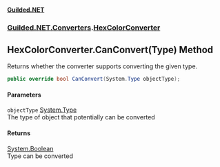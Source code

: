 
#### [Guilded.NET](Guilded_NET 'Guilded_NET')
### [Guilded.NET.Converters](Guilded_NET#Guilded_NET_Converters 'Guilded.NET.Converters').[HexColorConverter](HexColorConverter 'Guilded.NET.Converters.HexColorConverter')
## HexColorConverter.CanConvert(Type) Method
Returns whether the converter supports converting the given type.  
```csharp
public override bool CanConvert(System.Type objectType);
```

#### Parameters
<a name='Guilded_NET_Converters_HexColorConverter_CanConvert(System_Type)_objectType'></a>
`objectType` [System.Type](https://docs.microsoft.com/en-us/dotnet/api/System.Type 'System.Type')  
The type of object that potentially can be converted
  

#### Returns
[System.Boolean](https://docs.microsoft.com/en-us/dotnet/api/System.Boolean 'System.Boolean')  
Type can be converted
